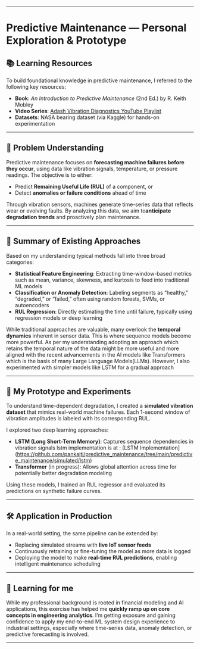 
---

# Predictive Maintenance — Personal Exploration & Prototype

## 📚 Learning Resources

To build foundational knowledge in predictive maintenance, I referred to the following key resources:

* **Book**: *An Introduction to Predictive Maintenance* (2nd Ed.) by R. Keith Mobley
* **Video Series**: [Adash Vibration Diagnostics YouTube Playlist](https://www.youtube.com/watch?v=BPMjYJ_HoWk&list=PLDNHqPpwBs8O2QIGHdi8Bwu3p-WbTLsXG)
* **Datasets**: NASA bearing dataset (via Kaggle) for hands-on experimentation

---

## 🎯 Problem Understanding

Predictive maintenance focuses on **forecasting machine failures before they occur**, using data like vibration signals, temperature, or pressure readings. 
The objective is to either:

* Predict **Remaining Useful Life (RUL)** of a component, or
* Detect **anomalies or failure conditions** ahead of time

Through vibration sensors, machines generate time-series data that reflects wear or evolving faults. By analyzing this data, we aim to**anticipate degradation trends**
and proactively plan maintenance.

---

## 🧠 Summary of Existing Approaches

Based on my understanding typical methods fall into three broad categories:

* **Statistical Feature Engineering**: Extracting time-window-based metrics such as mean, variance, skewness, and kurtosis to feed into traditional ML models
* **Classification or Anomaly Detection**: Labeling segments as “healthy,” “degraded,” or “failed,” often using random forests, SVMs, or autoencoders
* **RUL Regression**: Directly estimating the time until failure, typically using regression models or deep learning

While traditional approaches are valuable, many overlook the **temporal dynamics** inherent in sensor data. This is where sequence models become more powerful.
As per my understanding adopting an approach which retains the temporal nature of the data might be more useful and more aligned with the recent advancements 
in the AI models like Transformers which is the basis of many Large Language Models(LLMs). However, I also experimented with simpler models like LSTM for a 
gradual approach 

---

## 🔬 My Prototype and Experiments

To understand time-dependent degradation, I created a **simulated vibration dataset** that mimics real-world machine failures.
Each 1-second window of vibration amplitudes is labeled with its corresponding RUL.

I explored two deep learning approaches:

* **LSTM (Long Short-Term Memory)**: Captures sequence dependencies in vibration signals lstm implementation is at :
   [LSTM Implementation] (https://github.com/pankajti/predictive_maintenance/tree/main/predictive_maintenance/simulated/lstm)
* **Transformer** (in progress): Allows global attention across time for potentially better degradation modeling

Using these models, I trained an RUL regressor and evaluated its predictions on synthetic failure curves.

---

## 🛠️ Application in Production

In a real-world setting, the same pipeline can be extended by:

* Replacing simulated streams with **live IoT sensor feeds**
* Continuously retraining or fine-tuning the model as more data is logged
* Deploying the model to make **real-time RUL predictions**, enabling intelligent maintenance scheduling

---

## 🧩 Learning for me

While my professional background is rooted in financial modeling and AI applications, this exercise has helped 
me **quickly ramp up on core concepts in engineering analytics**. 
I’m getting exposure and gaining confidence to apply my end-to-end ML system design experience to industrial settings, especially where time-series data, 
anomaly detection, or predictive forecasting is involved.

---
